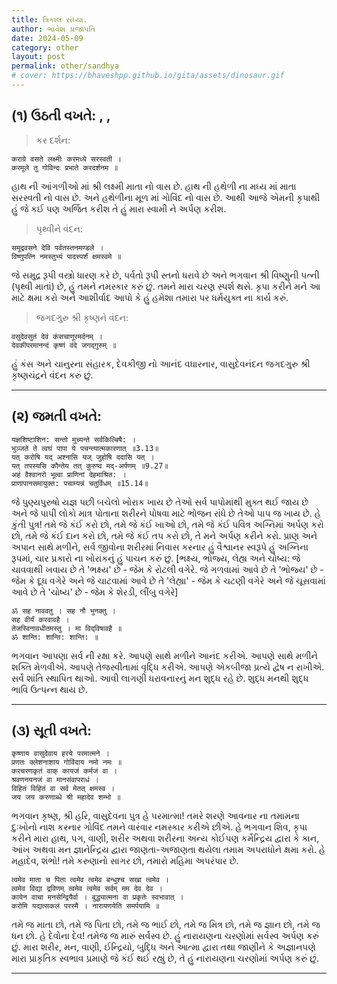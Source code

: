 ```yaml
---
title: ત્રિકાલ સંધ્યા.
author: ભાવેશ પ્રજાપતિ
date: 2024-05-09
category: other
layout: post
permalink: other/sandhya
# cover: https://bhaveshpp.github.io/gita/assets/dinosaur.gif
---
```


## (૧) ઉઠતી વખતે: , , 

> કર દર્શન:

```
कराग्रे वसते लक्ष्मीः करमध्ये सरस्वती ।
करमूले तु गोविन्दः प्रभाते करदर्शनम ॥
```
હાથ ની આંગળીઓ માં શ્રી લક્ષ્મી માતા નો વાસ છે. હાથ ની હથેળી ના મધ્ય માં માતા સરસ્વતી નો વાસ છે. અને હથેળીના મૂળ માં ગોવિંદ નો વાસ છે. આથી આજે એમની કૃપાથી હું જે કઈ પણ અર્જિત કરીશ તે હું મારા સ્વામી ને અર્પણ કરીશ.

> પૃથ્વીને વંદન:

```
समुद्रवसने देवि पर्वतस्तनमण्डले ।
विष्णुपत्नि नमस्तुभ्यं पादस्पर्शं क्षमस्वमे ॥
```
જે સમુદ્ર રૂપી વસ્ત્રો ધારણ કરે છે, પર્વતો રૂપી સ્તનો ધરાવે છે અને ભગવાન શ્રી વિષ્ણુની પત્ની (પૃથ્વી માતાં) છે, હું તમને નમસ્કાર કરું છું. તમને મારા ચરણ સ્પર્શ થસે. કૃપા કરીને મને આ માટે ક્ષમા કરો અને આશીર્વાદ આપો કે હું હમેશા તમારા પર ધર્મયુક્ત ના કાર્ય કરું.

> જગદગુરુ શ્રી કૃષ્ણને વંદન:

```
वसुदेवसुतं देवं कंसचाणूरमर्दनम् ।
देवकीपरमानन्दं कृष्णं वंदे जगद्गुरुम् ॥
```
હું કંસ અને ચાનુરના સંહારક, દેવકીજી નો આનંદ વધારનાર, વાસુદેવનંદન જગદગુરુ શ્રી કૃષ્ણચંદ્રને વંદન કરું છું.

---

## (૨) જમતી વખતે:

```
यज्ञशिष्टाशिन: सन्तो मुच्यन्ते सर्वकिल्बिषै: ।
भुञ्जते ते त्वघं पापा ये पचन्त्यात्मकारणात् ॥3.13॥
यत् करोषि यद् अश्नासि यज् जुहोषि ददासि यत् ।
यत् तपस्यसि कौन्तेय तत् कुरुष्व मद्-अर्पणम् ॥9.27॥
अहं वैश्वानरो भूत्वा प्राणिनां देहमाश्रित: ।
प्राणापानसमायुक्त: पचाम्यन्नं चतुर्विधम् ॥15.14॥
```
જે પુણ્યપુરુષો યજ્ઞ પછી બચેલો ખોરાક ખાય છે તેઓ સર્વ પાપોમાંથી મુક્ત થઈ જાય છે અને જે પાપી લોકો માત્ર પોતાના શરીરને પોષવા માટે ભોજન રાંધે છે તેઓ પાપ જ ખાય છે.
હે કુંતી પુત્ર! તમે જે કંઈ કરો છો, તમે જે કંઈ ખાઓ છો, તમે જે કંઈ પવિત્ર અગ્નિમાં અર્પણ કરો છો, તમે જે કંઈ દાન કરો છો, તમે જે કંઈ તપ કરો છો, તે મને અર્પણ કરીને કરો.
પ્રાણ અને અપાન સાથે મળીને, સર્વ જીવોના શરીરમાં નિવાસ કરનાર હું વૈશ્વાનર સ્વરૂપે હું અગ્નિના રૂપમાં, ચાર પ્રકારો ના ખોરાકનું હું પાચન કરું છું. 
[ભક્ષ્ય, ભોજ્ય, લેહ્ય અને ચોષ્ય: જે ચાવવાથી ખવાય છે તે 'ભક્ષ્ય' છે - જેમ કે રોટલી વગેરે. જે ગળવામાં આવે છે તે 'ભોજ્ય' છે - જેમ કે દૂધ વગેરે અને જે ચાટવામાં આવે છે તે 'લેહ્યા' - જેમ કે ચટણી વગેરે અને જે ચૂસવામાં આવે છે તે 'ચોષ્ય' છે - જેમ કે શેરડી, લીંબુ વગેરે]

```
ॐ सह नाववतु । सह नौ भुनक्तु ।
सह वीर्यं करवावहै ।
तेजस्विनावधीतमस्तु । मा विद्‌विषावहै ॥
ॐ शान्ति: शान्ति: शान्ति: ॥
```
ભગવાન આપણા સર્વ ની રક્ષા કરે. 
આપણે સાથે મળીને આનંદ કરીએ. 
આપણે સાથે મળીને શક્તિ મેળવીએ. 
આપણે તેજસ્વીતામાં વૃદ્ધિ કરીએ. 
આપણે એકબીજા પ્રત્યે દ્વેષ ન રાખીએ. 
સર્વે શાંતિ સ્થાપિત થાઓ.
આવી લાગણી ધરાવનારનું મન શુદ્ધ રહે છે. 
શુદ્ધ મનથી શુદ્ધ ભાવિ ઉત્પન્ન થાય છે.

---

## (૩) સૂતી વખતે:

```
कृष्णाय वासुदेवाय हरये परमात्मने ।
प्रणतः क्लेशनाशाय गोविंदाय नमो नमः ॥
करचरणकृतं वाक् कायजं कर्मजं वा ।
श्रवणनयनजं वा मानसंवापराधं ।
विहितं विहितं वा सर्व मेतत् क्षमस्व ।
जय जय करुणाब्धे श्री महादेव शम्भो ॥
```
ભગવાન કૃષ્ણ, શ્રી હરિ, વાસુદેવના પુત્ર હે પરમાત્મા! તમરે શરણે આવનાર ના તમામના દુઃખોનો નાશ કરનાર ગોવિંદ તમને વારંવાર નમસ્કાર કરીએ છીએ.
હે ભગવાન શિવ, કૃપા કરીને મારા હાથ, પગ, વાણી, શરીર અથવા શરીરના અન્ય કોઈપણ કર્મેન્દ્રિય દ્વારા કે કાન, આંખ અથવા મન જ્ઞાનેન્દ્રિય દ્વારા જાણતા-અજાણતા થયેલા તમામ અપરાધોને ક્ષમા કરો. હે મહાદેવ, શંભો! તમે કરુણાનો સાગર છો, તમારો મહિમા અપરંપાર છે.

```
त्वमेव माता च पिता त्वमेव त्वमेव बन्धुश्च सखा त्वमेव ।
त्वमेव विद्या द्रविणम् त्वमेव त्वमेव सर्वम् मम देव देव ।
कायेन वाचा मनसेन्द्रियैर्वा । बुद्ध्यात्मना वा प्रकृतेः स्वभावात् ।
करोमि यद्यत्सकलं परस्मै । नारायणयेति समर्पयामि ॥
```
તમે જ માતા છો, તમે જ પિતા છો, તમે જ ભાઈ છો, તમે જ મિત્ર છો, તમે જ જ્ઞાન છો, તમે જ ધન છો. હે દેવોના દેવ! તમેજ જ મારું સર્વસ્વ છે.
હું નારાયણના ચરણોમાં સર્વસ્વ અર્પણ કરું છું. મારા શરીર, મન, વાણી, ઈન્દ્રિયો, બુદ્ધિ અને આત્મા દ્વારા તથા જાણીને કે અજ્ઞાનપણે મારા પ્રાકૃતિક સ્વભાવ પ્રમાણે જે કંઈ થઈ રહ્યું છે, તે હું નારાયણના ચરણોમાં અર્પણ કરું છું. 

---